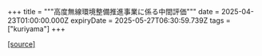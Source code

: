 +++
title = """高度無線環境整備推進事業に係る中間評価"""
date = 2025-04-23T01:00:00.000Z
expiryDate = 2025-05-27T06:30:59.739Z
tags = ["kuriyama"]
+++


[[source]](https://www.town.kuriyama.hokkaido.jp/soshiki/61/31512.html)
